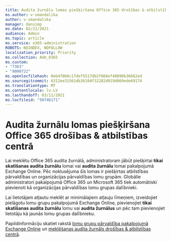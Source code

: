 ```yaml
---
title: Audita žurnālu lomas piešķiršana Office 365 drošības & atbilstības centrā
ms.author: v-smandalika
author: v-smandalika
manager: dansimp
ms.date: 02/21/2021
audience: Admin
ms.topic: article
ms.service: o365-administration
ROBOTS: NOINDEX, NOFOLLOW
localization_priority: Priority
ms.collection: Adm_O365
ms.custom:
- "7363"
- "9000722"
ms.openlocfilehash: 0eb470b6c17def5517db2f866ef40898b36662ed
ms.sourcegitcommit: 6312ee31561db36104f32282d019d069ede69174
ms.translationtype: MT
ms.contentlocale: lv-LV
ms.lasthandoff: 03/11/2021
ms.locfileid: "50746171"
---
```

# <a name="assign-an-audit-log-role-in-the-office-365-security--compliance-center"></a>Audita žurnālu lomas piešķiršana Office 365 drošības & atbilstības centrā

Lai meklētu Office 365 audita žurnālā, administratoram jābūt piešķirtai **tikai skatīšanas audita žurnālu** lomai vai **audita žurnālu** lomai pakalpojumā Exchange Online. Pēc noklusējuma šīs lomas ir piešķirtas atbilstības pārvaldības un organizācijas pārvaldības lomu grupām. Globālie administratori pakalpojumā Office 365 un Microsoft 365 tiek automātiski pievienoti kā organizācijas pārvaldības lomu grupas dalībnieki.

Lai lietotājam atļautu meklēt ar minimālajiem atļauju līmeņiem, izveidojiet pielāgotu lomu grupu pakalpojumā Exchange Online, pievienojiet **tikai skatīšanas audita žurnālu** lomu vai **audita žurnālus** un pēc tam pievienojiet lietotāju kā jaunās lomu grupas dalībnieku.

Papildinformāciju skatiet rakstā [lomu grupu pārvaldība pakalpojumā Exchange Online](https://docs.microsoft.com/Exchange/permissions-exo/role-groups) un [meklēšanas audita žurnāls drošības & atbilstības centrā](https://docs.microsoft.com/microsoft-365/compliance/search-the-audit-log-in-security-and-compliance).